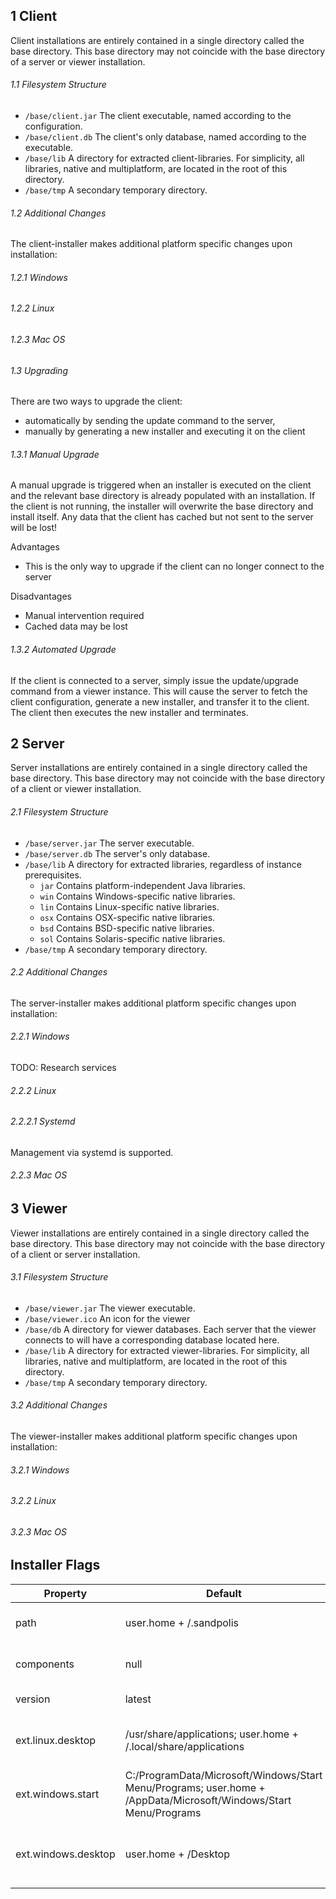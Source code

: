 ## 1 Client
Client installations are entirely contained in a single directory called the base directory. This base directory may not coincide with the base directory of a server or viewer installation.

###### 1.1 Filesystem Structure
- `/base/client.jar` The client executable, named according to the configuration.
- `/base/client.db` The client's only database, named according to the executable.
- `/base/lib` A directory for extracted client-libraries. For simplicity, all libraries, native and multiplatform, are located in the root of this directory.
- `/base/tmp` A secondary temporary directory.

###### 1.2 Additional Changes
The client-installer makes additional platform specific changes upon installation:

###### 1.2.1 Windows
###### 1.2.2 Linux
###### 1.2.3 Mac OS

###### 1.3 Upgrading
There are two ways to upgrade the client:
- automatically by sending the update command to the server,
- manually by generating a new installer and executing it on the client  

###### 1.3.1 Manual Upgrade
A manual upgrade is triggered when an installer is executed on the client and the relevant base directory is already populated with an installation. If the client is not running, the installer will overwrite the base directory and install itself. Any data that the client has cached but not sent to the server will be lost!

Advantages
- This is the only way to upgrade if the client can no longer connect to the server

Disadvantages
- Manual intervention required
- Cached data may be lost

###### 1.3.2 Automated Upgrade
If the client is connected to a server, simply issue the update/upgrade command from a viewer instance. This will cause the server to fetch the client configuration, generate a new installer, and transfer it to the client. The client then executes the new installer and terminates.

## 2 Server
Server installations are entirely contained in a single directory called the base directory. This base directory may not coincide with the base directory of a client or viewer installation.

###### 2.1 Filesystem Structure
- `/base/server.jar` The server executable.
- `/base/server.db` The server's only database.
- `/base/lib` A directory for extracted libraries, regardless of instance prerequisites.
	- `jar` Contains platform-independent Java libraries.
	- `win` Contains Windows-specific native libraries.
	- `lin` Contains Linux-specific native libraries.
	- `osx` Contains OSX-specific native libraries.
	- `bsd` Contains BSD-specific native libraries.
	- `sol` Contains Solaris-specific native libraries.
- `/base/tmp` A secondary temporary directory.

###### 2.2 Additional Changes
The server-installer makes additional platform specific changes upon installation:

###### 2.2.1 Windows
TODO: Research services
###### 2.2.2 Linux
###### 2.2.2.1 Systemd
Management via systemd is supported.

###### 2.2.3 Mac OS

## 3 Viewer
Viewer installations are entirely contained in a single directory called the base directory. This base directory may not coincide with the base directory of a client or server installation.

###### 3.1 Filesystem Structure
- `/base/viewer.jar` The viewer executable.
- `/base/viewer.ico` An icon for the viewer
- `/base/db` A directory for viewer databases. Each server that the viewer connects to will have a corresponding database located here.
- `/base/lib` A directory for extracted viewer-libraries. For simplicity, all libraries, native and multiplatform, are located in the root of this directory.
- `/base/tmp` A secondary temporary directory.

###### 3.2 Additional Changes
The viewer-installer makes additional platform specific changes upon installation:

###### 3.2.1 Windows
###### 3.2.2 Linux
###### 3.2.3 Mac OS

## Installer Flags

| Property | Default | Description |
|----------|---------|-------------|
| path     | user.home + /.sandpolis | The base installation path |
| components | null  | The components to install |
| version  | latest  | The version to install |
| ext.linux.desktop | /usr/share/applications; user.home + /.local/share/applications | The Linux desktop entry location |
| ext.windows.start | C:/ProgramData/Microsoft/Windows/Start Menu/Programs; user.home + /AppData/Microsoft/Windows/Start Menu/Programs | The Windows start menu location |
| ext.windows.desktop | user.home + /Desktop | The Windows desktop shortcut location |
